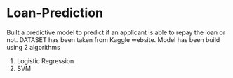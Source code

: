# Loan-Prediction
Built a predictive model to predict if an applicant is able to repay the loan or not.
DATASET has been taken from Kaggle website.
Model has been build using 2 algorithms 
  1. Logistic Regression 
  2. SVM
